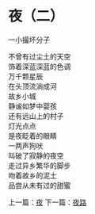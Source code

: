 # 夜（二）
一小撮坏分子

不曾有过尘土的天空\
饰着深蓝深蓝的色调\
万千颗星辰\
在头顶流淌成河\
故乡小城\
静谧如梦中婴孩\
还有远山上的村子\
灯光点点\
是夜眨着的眼睛\
一两声狗吠\
叫破了寂静的夜空\
走过异乡繁华的脚步\
吻着故乡的泥土\
品尝从未有过的甜蜜



上一篇：[夜](0fa6fc0563184afd83d9aabec4134ab5.md)  下一篇：[夜路](a94bed65e73448f686b91de00ba73f73.md)
